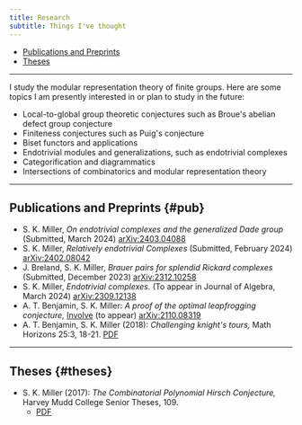 ```yaml
---
title: Research
subtitle: Things I've thought
---
```


- [Publications and Preprints](#pub)
- [Theses](#theses)

---

I study the modular representation theory of finite groups. Here are some topics I am presently interested in or plan to study in the future:

- Local-to-global group theoretic conjectures such as Broue's abelian defect group conjecture
- Finiteness conjectures such as Puig's conjecture
- Biset functors and applications
- Endotrivial modules and generalizations, such as endotrivial complexes
- Categorification and diagrammatics
- Intersections of combinatorics and modular representation theory

---

## Publications and Preprints {#pub}

- S. K. Miller, *On endotrivial complexes and the generalized Dade group* (Submitted, March 2024) [arXiv:2403.04088](https://arxiv.org/abs/2403.04088)
- S. K. Miller, *Relatively endotrivial Complexes* (Submitted, February 2024) [arXiv:2402.08042](https://arxiv.org/abs/2402.08042)
- J. Breland, S. K. Miller, *Brauer pairs for splendid Rickard complexes* (Submitted, December 2023) [arXiv:2312.10258](https://arxiv.org/abs/2312.10258)
- S. K. Miller, *Endotrivial complexes.* (To appear in Journal of Algebra, March 2024) [arXiv:2309.12138](https://arxiv.org/abs/2309.12138)
- A. T. Benjamin, S. K. Miller: *A proof of the optimal leapfrogging conjecture,* [Involve](https://msp.org/soon/coming.php?jpath=involve) (to appear) [arXiv:2110.08319](https://arxiv.org/abs/2110.08319) 
- A. T. Benjamin, S. K. Miller (2018): *Challenging knight's tours,* Math Horizons 25:3, 18-21. [PDF](https://math.hmc.edu/benjamin/wp-content/uploads/sites/5/2019/06/Challenging-Knight%E2%80%99s-Tours.pdf)


---

## Theses {#theses}

- S. K. Miller (2017): *The Combinatorial Polynomial Hirsch Conjecture,* Harvey Mudd College Senior Theses, 109.
  - [PDF](https://scholarship.claremont.edu/cgi/viewcontent.cgi?article=1096&context=hmc_theses)



